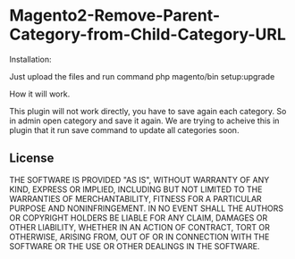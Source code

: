 # Magento2-Remove-Parent-Category-from-Child-Category-URL

Installation:

Just upload the files and run command php magento/bin setup:upgrade

How it will work.

This plugin will not work directly, you have to save again each category. So in admin open category and save it again.
We are trying to acheive this in plugin that it run save command to update all categories soon.

<h2>License</h2>

THE SOFTWARE IS PROVIDED "AS IS", WITHOUT WARRANTY OF ANY KIND, EXPRESS OR IMPLIED, INCLUDING BUT NOT LIMITED TO THE WARRANTIES OF MERCHANTABILITY, FITNESS FOR A PARTICULAR PURPOSE AND NONINFRINGEMENT. IN NO EVENT SHALL THE AUTHORS OR COPYRIGHT HOLDERS BE LIABLE FOR ANY CLAIM, DAMAGES OR OTHER LIABILITY, WHETHER IN AN ACTION OF CONTRACT, TORT OR OTHERWISE, ARISING FROM, OUT OF OR IN CONNECTION WITH THE SOFTWARE OR THE USE OR OTHER DEALINGS IN THE SOFTWARE. 
